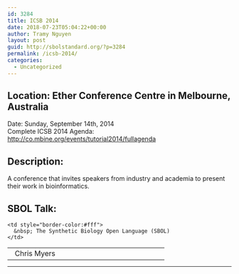 ```yaml
---
id: 3284
title: ICSB 2014
date: 2018-07-23T05:04:22+00:00
author: Tramy Nguyen
layout: post
guid: http://sbolstandard.org/?p=3284
permalink: /icsb-2014/
categories:
  - Uncategorized
---
```

## Location: Ether Conference Centre in Melbourne, Australia  
Date: Sunday, September 14th, 2014  
Complete ICSB 2014 Agenda: http://co.mbine.org/events/tutorial2014/fullagenda</a>  


## Description:

A conference that invites speakers from industry and academia to present their work in bioinformatics.

## SBOL Talk:

<table style="width:70%;border-color:#fff;margin-bottom:0px">
  <tr>
    <td style="border-color:#fff; width:20%;">
      &nbsp; Chris Myers
    </td>
    
    <td style="border-color:#fff">
      &nbsp; The Synthetic Biology Open Language (SBOL)
    </td>
  </tr>
</table>

****